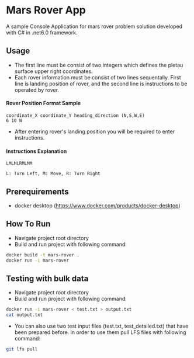 # Mars Rover App

A sample Console Application for mars rover problem solution developed with C# in .net6.0 framework.

## Usage
* The first line must be consist of two integers which defines the pletau surface upper right coordinates.
* Each rover information must be consist of two lines sequentally. First line is landing position of rover, and the second line is instructions to be operated by rover.

#### Rover Position Format Sample
    coordinate_X coordinate_Y heading_direction (N,S,W,E)
    6 10 N
* After entering rover's landing position you will be required to enter instructions.

#### Instructions Explanation
    LMLMLRMLMM
    
    L: Turn Left, M: Move, R: Turn Right

## Prerequirements

* docker desktop (https://www.docker.com/products/docker-desktop)

## How To Run

* Navigate project root directory
* Build and run project with following command: 
```bash
docker build -t mars-rover .
docker run -i mars-rover
```

## Testing with bulk data

* Navigate project root directory
* Build and run project with following command: 

```bash
docker run -i mars-rover < test.txt > output.txt
cat output.txt
```

* You can also use two test input files (test.txt, test_detailed.txt) that have been prepared before. In order to use them pull LFS files with following command:
```bash
git lfs pull
```

